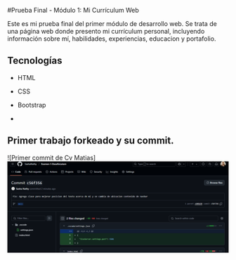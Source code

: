 #Prueba Final - Módulo 1: Mi Currículum Web

Este es mi prueba final del primer módulo de desarrollo web. Se trata de una página web donde presento mi currículum personal, incluyendo información sobre mí, habilidades, experiencias, educacion y portafolio.

## Tecnologías
- HTML
- CSS
- Bootstrap

- 
## Primer trabajo forkeado y su commit.

![Primer commit de Cv Matias]
<img src="./assets/imgs/commit-1.png">
